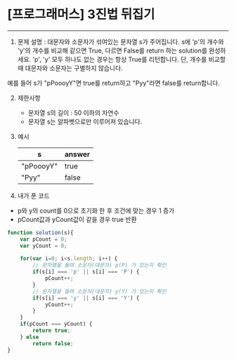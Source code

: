 # [프로그래머스] 3진법 뒤집기
---

1. 문제 설명 : 대문자와 소문자가 섞여있는 문자열 s가 주어집니다. s에 'p'의 개수와 'y'의 개수를 비교해 같으면 True, 다르면 False를 return 하는 solution를 완성하세요. 'p', 'y' 모두 하나도 없는 경우는 항상 True를 리턴합니다. 단, 개수를 비교할 때 대문자와 소문자는 구별하지 않습니다.

예를 들어 s가 "pPoooyY"면 true를 return하고 "Pyy"라면 false를 return합니다.

2. 제한사항
    - 문자열 s의 길이 : 50 이하의 자연수
    - 문자열 s는 알파벳으로만 이루어져 있습니다.

3. 예시

    s|answer
    --|--
    "pPoooyY"|true
    "Pyy"|false

4. 내가 푼 코드
- p와 y의 count를 0으로 초기화 한 후 조건에 맞는 경우 1 증가
- pCount값과 yCount값이 같을 경우 true 반환
```javascript
function solution(s){
    var pCount = 0;
    var yCount = 0;
    
    for(var i=0; i<s.length; i++) {
        // 문자열을 돌며 소문자(대문자) p(P) 가 있는지 확인
        if(s[i] === 'p' || s[i] === 'P') {
            pCount++;
        }
        // 문자열을 돌며 소문자(대문자) y(Y) 가 있는지 확인
        if(s[i] === 'y' || s[i] === 'Y') {
            yCount++;
        }
    }
    if(pCount === yCount) {
        return true;
    } else
        return false;
}
```